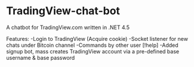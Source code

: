 TradingView-chat-bot
====================

A chatbot for TradingView.com written in .NET 4.5

Features: 
-Login to TradingView (Acquire cookie)
-Socket listener for new chats under Bitcoin channel
-Commands by other user [!help]
-Added signup bot, mass creates TradingView account via a pre-defined
base username & base password

 


